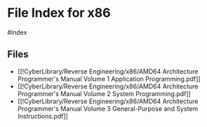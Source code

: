 # File Index for x86
#index

## Files

- [[!CyberLibrary/Reverse Engineering/x86/AMD64 Architecture Programmer's Manual Volume 1 Application Programming.pdf]]
- [[!CyberLibrary/Reverse Engineering/x86/AMD64 Architecture Programmer's Manual Volume 2 System Programming.pdf]]
- [[!CyberLibrary/Reverse Engineering/x86/AMD64 Architecture Programmer's Manual Volume 3 General-Purpose and System Instructions.pdf]]
